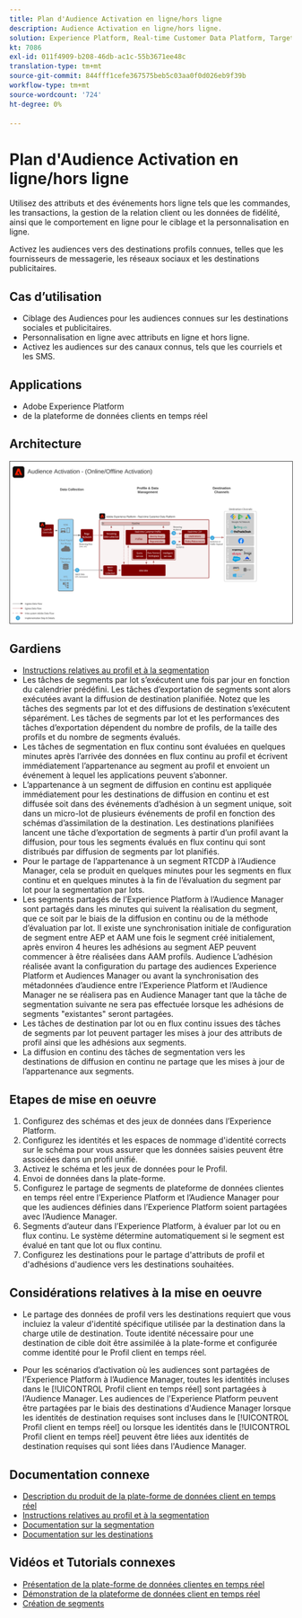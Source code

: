 ```yaml
---
title: Plan d'Audience Activation en ligne/hors ligne
description: Audience Activation en ligne/hors ligne.
solution: Experience Platform, Real-time Customer Data Platform, Target, Audience Manager, Analytics, Experience Cloud Services, Data Collection
kt: 7086
exl-id: 011f4909-b208-46db-ac1c-55b3671ee48c
translation-type: tm+mt
source-git-commit: 844fff1cefe367575beb5c03aa0f0d026eb9f39b
workflow-type: tm+mt
source-wordcount: '724'
ht-degree: 0%

---
```


# Plan d&#39;Audience Activation en ligne/hors ligne

Utilisez des attributs et des événements hors ligne tels que les commandes, les transactions, la gestion de la relation client ou les données de fidélité, ainsi que le comportement en ligne pour le ciblage et la personnalisation en ligne.

Activez les audiences vers des destinations profils connues, telles que les fournisseurs de messagerie, les réseaux sociaux et les destinations publicitaires.

## Cas d’utilisation

* Ciblage des Audiences pour les audiences connues sur les destinations sociales et publicitaires.
* Personnalisation en ligne avec attributs en ligne et hors ligne.
* Activez les audiences sur des canaux connus, tels que les courriels et les SMS.

## Applications

* Adobe Experience Platform
*  de la plateforme de données clients en temps réel

## Architecture

<img src="assets/onoff.svg" alt="Architecture de référence pour le scénario Audience Activation en ligne/hors ligne" style="border:1px solid #4a4a4a" />

## Gardiens

* [Instructions relatives au profil et à la segmentation](https://experienceleague.adobe.com/docs/experience-platform/profile/guardrails.html?lang=en)
* Les tâches de segments par lot s’exécutent une fois par jour en fonction du calendrier prédéfini. Les tâches d’exportation de segments sont alors exécutées avant la diffusion de destination planifiée. Notez que les tâches des segments par lot et des diffusions de destination s’exécutent séparément. Les tâches de segments par lot et les performances des tâches d’exportation dépendent du nombre de profils, de la taille des profils et du nombre de segments évalués.
* Les tâches de segmentation en flux continu sont évaluées en quelques minutes après l’arrivée des données en flux continu au profil et écrivent immédiatement l’appartenance au segment au profil et envoient un événement à lequel les applications peuvent s’abonner.
* L’appartenance à un segment de diffusion en continu est appliquée immédiatement pour les destinations de diffusion en continu et est diffusée soit dans des événements d’adhésion à un segment unique, soit dans un micro-lot de plusieurs événements de profil en fonction des schémas d’assimilation de la destination. Les destinations planifiées lancent une tâche d’exportation de segments à partir d’un profil avant la diffusion, pour tous les segments évalués en flux continu qui sont distribués par diffusion de segments par lot planifiés.
* Pour le partage de l’appartenance à un segment RTCDP à l’Audience Manager, cela se produit en quelques minutes pour les segments en flux continu et en quelques minutes à la fin de l’évaluation du segment par lot pour la segmentation par lots.
* Les segments partagés de l’Experience Platform à l’Audience Manager sont partagés dans les minutes qui suivent la réalisation du segment, que ce soit par le biais de la diffusion en continu ou de la méthode d’évaluation par lot. Il existe une synchronisation initiale de configuration de segment entre AEP et AAM une fois le segment créé initialement, après environ 4 heures les adhésions au segment AEP peuvent commencer à être réalisées dans AAM profils. Audience L’adhésion réalisée avant la configuration du partage des audiences Experience Platform et Audiences Manager ou avant la synchronisation des métadonnées d’audience entre l’Experience Platform et l’Audience Manager ne se réalisera pas en Audience Manager tant que la tâche de segmentation suivante ne sera pas effectuée lorsque les adhésions de segments &quot;existantes&quot; seront partagées.
* Les tâches de destination par lot ou en flux continu issues des tâches de segments par lot peuvent partager les mises à jour des attributs de profil ainsi que les adhésions aux segments.
* La diffusion en continu des tâches de segmentation vers les destinations de diffusion en continu ne partage que les mises à jour de l’appartenance aux segments.

## Etapes de mise en oeuvre

1. Configurez des schémas et des jeux de données dans l’Experience Platform.
1. Configurez les identités et les espaces de nommage d&#39;identité corrects sur le schéma pour vous assurer que les données saisies peuvent être associées dans un profil unifié.
1. Activez le schéma et les jeux de données pour le Profil.
1. Envoi de données dans la plate-forme.
1. Configurez le partage de segments de plateforme de données clientes en temps réel entre l’Experience Platform et l’Audience Manager pour que les audiences définies dans l’Experience Platform soient partagées avec l’Audience Manager.
1. Segments d’auteur dans l’Experience Platform, à évaluer par lot ou en flux continu. Le système détermine automatiquement si le segment est évalué en tant que lot ou flux continu.
1. Configurez les destinations pour le partage d&#39;attributs de profil et d&#39;adhésions d&#39;audience vers les destinations souhaitées.

## Considérations relatives à la mise en oeuvre

* Le partage des données de profil vers les destinations requiert que vous incluiez la valeur d&#39;identité spécifique utilisée par la destination dans la charge utile de destination. Toute identité nécessaire pour une destination de cible doit être assimilée à la plate-forme et configurée comme identité pour le Profil client en temps réel.

* Pour les scénarios d’activation où les audiences sont partagées de l’Experience Platform à l’Audience Manager, toutes les identités incluses dans le [!UICONTROL Profil client en temps réel] sont partagées à l’Audience Manager. Les audiences de l&#39;Experience Platform peuvent être partagées par le biais des destinations d&#39;Audience Manager lorsque les identités de destination requises sont incluses dans le [!UICONTROL Profil client en temps réel] ou lorsque les identités dans le [!UICONTROL Profil client en temps réel] peuvent être liées aux identités de destination requises qui sont liées dans l&#39;Audience Manager.

## Documentation connexe

* [Description du produit de la plate-forme de données client en temps réel](https://helpx.adobe.com/legal/product-descriptions/real-time-customer-data-platform.html)
* [Instructions relatives au profil et à la segmentation](https://experienceleague.adobe.com/docs/experience-platform/profile/guardrails.html?lang=en)
* [Documentation sur la segmentation](https://experienceleague.adobe.com/docs/experience-platform/segmentation/api/streaming-segmentation.html)
* [Documentation sur les destinations](https://experienceleague.adobe.com/docs/experience-platform/destinations/catalog/overview.html)

## Vidéos et Tutorials connexes

* [Présentation de la plate-forme de données clientes en temps réel](https://experienceleague.adobe.com/docs/platform-learn/tutorials/application-services/rtcdp/understanding-the-real-time-customer-data-platform.html)
* [Démonstration de la plateforme de données client en temps réel](https://experienceleague.adobe.com/docs/platform-learn/tutorials/application-services/rtcdp/demo.html)
* [Création de segments](https://experienceleague.adobe.com/docs/platform-learn/tutorials/segments/create-segments.html)
